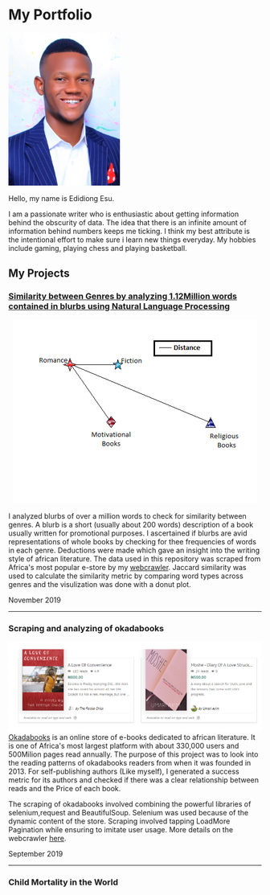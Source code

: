 # My Portfolio

![](https://github.com/EdidiongEsu/portfolio/blob/master/img/Capture.PNG)

Hello, my name is Edidiong Esu.

I am a passionate writer who is enthusiastic about getting information behind the obscurity of data. The idea that there is an infinite amount of information behind numbers keeps me ticking. I think my best attribute is the intentional effort to make sure i learn new things everyday. My hobbies include gaming, playing chess and playing basketball.

## My Projects
### [Similarity between Genres by analyzing 1.12Million words contained in blurbs using Natural Language Processing](https://github.com/EdidiongEsu/genre_NLP)

<p align="center"> 
<img src="https://github.com/EdidiongEsu/portfolio/blob/master/img/similarity_NLP.png" />
</p>

  I analyzed blurbs of over a million words to check for similarity between genres. A blurb is a short (usually about 200 words) description of a book  usually written for promotional purposes. I ascertained if blurbs are avid representations of whole books by checking for thee frequencies of words in each genre. Deductions were made which gave an insight into the writing style of african literature. The data used in this repository was scraped from Africa's most popular e-store by my [webcrawler](https://github.com/EdidiongEsu/okadabooks_scraper). Jaccard similarity was used to calculate the similarity metric by comparing word types across genres and the visulization was done with a donut plot.
    
   
 November 2019
  
  ---
 ### Scraping and analyzing of okadabooks
![](https://github.com/EdidiongEsu/portfolio/blob/master/img/double_header.PNG)
[Okadabooks](https://okadabooks.com/) is an online store of e-books dedicated to african literature. It is one of Africa's most largest platform with about 330,000 users and 500Milion pages read annually. 
The purpose of this project was to look into the reading patterns of  okadabooks readers from when it was founded in 2013. For self-publishing authors (Like myself), I generated a success metric for its authors and checked if there was a clear relationship between reads and the Price of each book.

The scraping of okadabooks involved combining the powerful libraries of selenium,request and BeautifulSoup. Selenium was used because of the dynamic content of the store. Scraping involved tapping LoadMore Pagination while ensuring to imitate user usage. More details on the webcrawler [here](https://github.com/EdidiongEsu/okadabooks_scraper).

September 2019
 
 ---
### Child Mortality in the World



